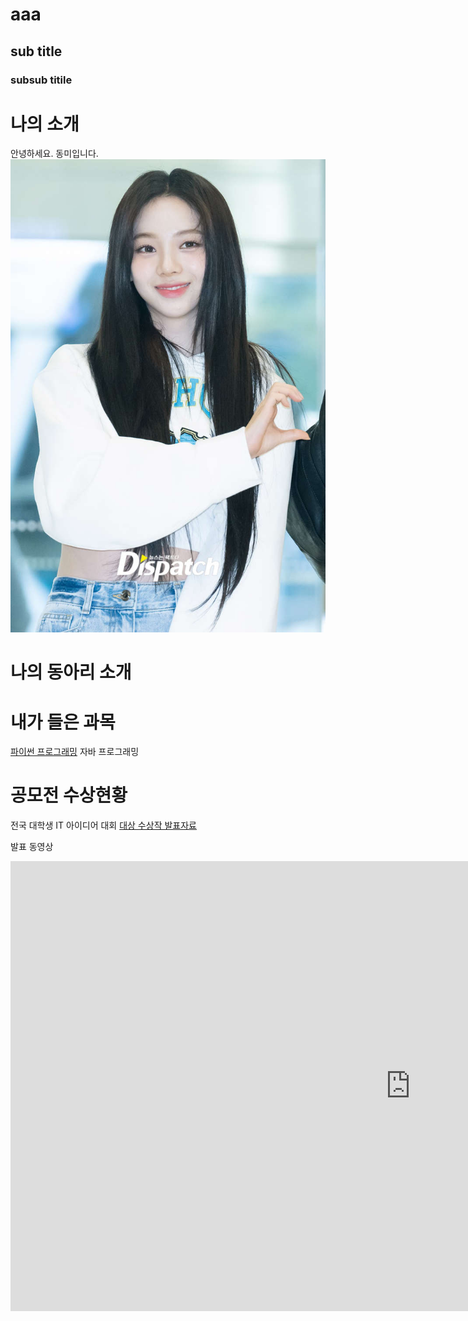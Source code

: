 # aaa
## sub title
### subsub titile

# 나의  소개

안녕하세요. 동미입니다.
<img src="1.jpg" /> <br>

# 나의 동아리 소개

# 내가 들은 과목
[파이썬 프로그래밍](https://www.python.org)
자바 프로그래밍

# 공모전 수상현황
전국 대학생 IT 아이디어 대회
[대상 수상작 발표자료](/presentation.ppt.pptx)

발표 동영상
<iframe width="1280" height="720" src="https://www.youtube.com/embed/t24C0DMcNMM" title="대학교에 돔구장이?!⚾ 매출 3조✨대기업이 재단인 동양미래대학교 대학탐방기🛴" frameborder="0" allow="accelerometer; autoplay; clipboard-write; encrypted-media; gyroscope; picture-in-picture; web-share" allowfullscreen></iframe>
